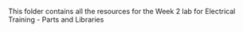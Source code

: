 This folder contains all the resources for the Week 2 lab for Electrical Training - Parts and Libraries
